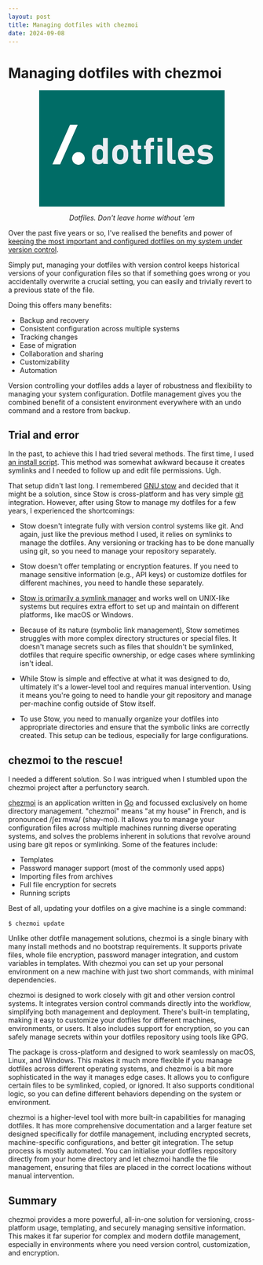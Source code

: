 ```yaml
---
layout: post
title: Managing dotfiles with chezmoi
date: 2024-09-08
---
```


# Managing dotfiles with chezmoi

<img src="/assets/images/dotfiles.png" style="max-width:75%; display:block; margin:auto;">
<p style="text-align:center; font-size:inherit;"><i>Dotfiles. Don't leave home without 'em</i></p>

Over the past five years or so, I've realised the benefits and power of [keeping the most important and configured dotfiles on my system under version control](https://dotfiles.github.io/).

Simply put, managing your dotfiles with version control keeps historical versions of your configuration files so that if something goes wrong or you accidentally overwrite a crucial setting, you can easily and trivially revert to a previous state of the file. 

Doing this offers many benefits:

- Backup and recovery
- Consistent configuration across multiple systems
- Tracking changes
- Ease of migration
- Collaboration and sharing
- Customizability
- Automation

Version controlling your dotfiles adds a layer of robustness and flexibility to managing your system configuration. Dotfile management gives you the combined benefit of a consistent environment everywhere with an undo command and a restore from backup.

## Trial and error 

In the past, to achieve this I had tried several methods. The first time, I used [an install script](https://blog.smalleycreative.com/using-git-and-github-to-manage-your-dotfiles/). This method was somewhat awkward because it creates symlinks and I needed to follow up and edit file permissions. Ugh.

That setup didn't last long. I remembered [GNU stow](https://www.gnu.org/software/stow/) and decided that it might be a solution, since Stow is cross-platform and has very simple [git](https://git-scm.com/) integration. However, after using Stow to manage my dotfiles for a few years, I experienced the shortcomings:

- Stow doesn't integrate fully with version control systems like git. And again, just like the previous method I used, it relies on symlinks to manage the dotfiles. Any versioning or tracking has to be done manually using git, so you need to manage your repository separately. 

- Stow doesn't offer templating or encryption features. If you need to manage sensitive information (e.g., API keys) or customize dotfiles for different machines, you need to handle these separately. 

- [Stow is primarily a symlink manager](https://alex.pearwin.com/2016/02/managing-dotfiles-with-stow/) and works well on UNIX-like systems but requires extra effort to set up and maintain on different platforms, like macOS or Windows.

- Because of its nature (symbolic link management), Stow sometimes struggles with more complex directory structures or special files. It doesn't manage secrets such as files that shouldn't be symlinked, dotfiles that require specific ownership, or edge cases where symlinking isn't ideal. 

- While Stow is simple and effective at what it was designed to do, ultimately it's a lower-level tool and requires manual intervention. Using it means you're going to need to handle your git repository and manage per-machine config outside of Stow itself. 

- To use Stow, you need to manually organize your dotfiles into appropriate directories and ensure that the symbolic links are correctly created. This setup can be tedious, especially for large configurations.

## chezmoi to the rescue!

I needed a different solution. So I was intrigued when I stumbled upon the chezmoi project after a perfunctory search. 

[chezmoi](https://www.chezmoi.io) is an application written in [Go](https://go.dev/) and focussed exclusively on home directory management. "chezmoi" means "at my house" in French, and is pronounced /ʃeɪ mwa/ (shay-moi). It allows you to manage your configuration files across multiple machines running diverse operating systems, and solves the problems inherent in solutions that revolve around using bare git repos or symlinking. Some of the features include:

- Templates
- Password manager support (most of the commonly used apps)
- Importing files from archives
- Full file encryption for secrets
- Running scripts 

Best of all, updating your dotfiles on a give machine is a single command:

```
$ chezmoi update
```
Unlike other dotfile management solutions, chezmoi is a single binary with many install methods and no bootstrap requirements. It supports private files, whole file encryption, password manager integration, and custom variables in templates. With chezmoi you can set up your personal environment on a new machine with just two short commands, with minimal dependencies. 

chezmoi is designed to work closely with git and other version control systems. It integrates version control commands directly into the workflow, simplifying both management and deployment. There's built-in templating, making it easy to customize your dotfiles for different machines, environments, or users. It also includes support for encryption, so you can safely manage secrets within your dotfiles repository using tools like GPG. 

The package is cross-platform and designed to work seamlessly on macOS, Linux, and Windows. This makes it much more flexible if you manage dotfiles across different operating systems, and chezmoi is a bit more sophisticated in the way it manages edge cases. It allows you to configure certain files to be symlinked, copied, or ignored. It also supports conditional logic, so you can define different behaviors depending on the system or environment.

chezmoi is a higher-level tool with more built-in capabilities for managing dotfiles. It has more comprehensive documentation and a larger feature set designed specifically for dotfile management, including encrypted secrets, machine-specific configurations, and better git integration. The setup process is mostly automated. You can initialise your dotfiles repository directly from your home directory and let chezmoi handle the file management, ensuring that files are placed in the correct locations without manual intervention.

## Summary

chezmoi provides a more powerful, all-in-one solution for versioning, cross-platform usage, templating, and securely managing sensitive information. This makes it far superior for complex and modern dotfile management, especially in environments where you need version control, customization, and encryption.
